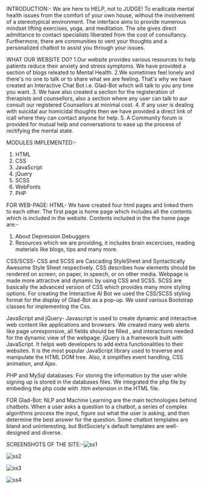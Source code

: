 INTRODUCTION:-
We are here to HELP, not to JUDGE!
To eradicate mental health issues from the comfort of your own house, without the involvement of a stereotypical environment. The interface aims to provide numerous mindset lifting exercises, yoga, and meditation. The site gives direct admittance to contact specialists liberated from the cost of consultancy. Furthermore, there are communities to vent your thoughts and a personalized chatbot to assist you through your issues.

WHAT OUR WEBSITE DO?
1.Our website provides various resources to help patients reduce their anxiety and stress symptoms. We have provided a section of blogs releated to Mental Health.
2.We sometimes feel lonely and there's no one to talk or to share what we are feeling. That's why we have created an Interactive Chat Bot i.e. Glad-Bot which will talk to you any time you want.
3. We have also created a section for the registeration of therapists and counsellors, also a section where any user can talk to aur consult our registered Counsellors at minimal cost.
4. If any user is dealing with suicidal aur homicidal thoughts then we have provided a direct link of icall where they can contact anyone for help.
5. A Community forum is provided for mutual help and conversations to ease up the process of rectifying the mental state.


MODULES IMPLEMENTED:-
1. HTML
2. CSS
3. JavaScript
4. jQuery
5. SCSS
6. WebFonts
7. PHP

FOR WEB-PAGE:
HTML- We have created four html pages and linked them to each other. The first page is home page which includes all the contents which is included in the website.
Contents included in the the home page are:-
1. About Depression Debuggers
2. Resources which we are providing, it includes brain excercises, reading materials like blogs, tips and many more.

CSS/SCSS- CSS and SCSS are Cascading StyleSheet and Syntactically Awesome Style Sheet respectively. CSS describes how elements should be rendered on screen, on paper, in speech, or on other media. Webpage is made more attractive and dynamic by using CSS and SCSS. SCSS are basically the advanced version of CSS which provides many more styling options. 
For creating the Interactive AI Bot we used the CSS/SCSS styling format for the display of Glad-Bot as a pop-up.
We used various Bootstrap classes for implementing the Css.

JavaScript and jQuery- Javascript is used to create dynamic and interactive web content like applications and browsers. We created many web alerts like page unresponsive, all fields should be filled , and interactions needed for the dynamic view of the webpage.
jQuery is a framework built with JavaScript. It helps web developers to add extra functionalities to their websites. It is the most popular JavaScript library used to traverse and manipulate the HTML DOM tree. Also, it simplifies event handling, CSS animation, and Ajax.

PHP and MySql databases: For storing the information by the user while signing up is stored in the databases files. We integrated the php file by embeding the php code with .htm extension in the HTML file. 


FOR Glad-Bot:
NLP and Machine Learning are the main technologies behind chatbots. When a user asks a question to a chatbot, a series of complex algorithms process the input, figure out what the user is asking, and then determine the best answer for the question.
Some chatbot templates are bland and uninteresting, but BotSociety's default templates are well-designed and diverse.

SCREENSHOTS OF THE SITE:-![ss1](https://user-images.githubusercontent.com/88383407/161829846-93e48258-15c0-4ad9-b2d5-05f35965ec44.png)


![ss2](https://user-images.githubusercontent.com/88383407/161829923-9a7b1bfa-0ea3-451a-8994-d3f50c41ea73.png)

![ss3](https://user-images.githubusercontent.com/88383407/161830005-cc2f59e5-3c28-4aaf-a572-f52de7baabb8.png)




![ss4](https://user-images.githubusercontent.com/88383407/161830175-685f984b-5d86-4f07-82bf-0c24425d609a.png)




